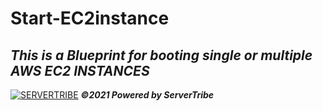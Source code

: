 # **Start-EC2instance**
***This is a Blueprint for booting single or multiple AWS EC2 INSTANCES***
---
[![SERVERTRIBE](https://www.servertribe.com/wp-content/themes/mars/assets/images/attune_logo.svg)](https://www.servertribe.com/)
***&copy;2021 Powered by ServerTribe***
